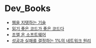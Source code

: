 # Dev_Books

- [웹을 지탱하는 기술](./웹을지탱하는기술/README.md)
- [읽기 좋은 코드가 좋은 코드다](./읽기좋은코드가좋은코드다/README.md)
- [조엘 온 소프트웨어](./조엘온소프트웨어/README.md)
- [성공과 실패를 결정하는 1%의 네트워크 원리](./네트워크원리/README.md)
